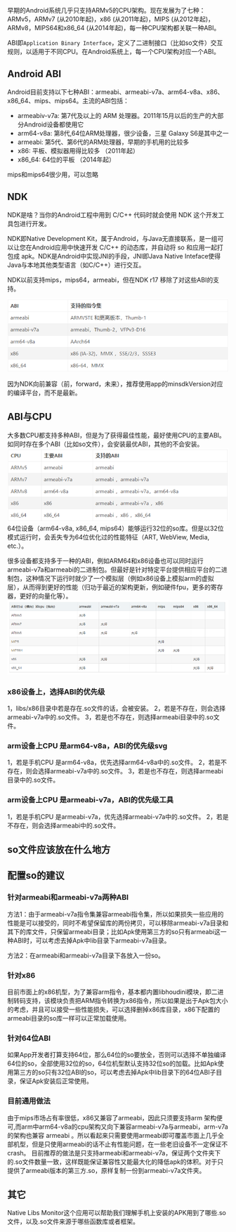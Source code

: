 早期的Android系统几乎只支持ARMv5的CPU架构。现在发展为了七种：ARMv5，ARMv7 (从2010年起)，x86 (从2011年起)，MIPS (从2012年起)，ARMv8，MIPS64和x86_64 (从2014年起)，每一种CPU架构都关联一种ABI。

ABI即``Application Binary Interface``，定义了二进制接口（比如so文件）交互规则，以适用于不同CPU。在Android系统上，每一个CPU架构对应一个ABI。

## Android ABI
Android目前支持以下七种ABI：armeabi、armeabi-v7a、arm64-v8a、x86、x86_64、mips、mips64。主流的ABI包括：
- armeabiv-v7a: 第7代及以上的 ARM 处理器。2011年15月以后的生产的大部分Android设备都使用它
- arm64-v8a: 第8代,64位ARM处理器，很少设备，三星 Galaxy S6是其中之一
- armeabi: 第5代、第6代的ARM处理器，早期的手机用的比较多
- x86: 平板、模拟器用得比较多 （2011年起）
- x86_64: 64位的平板 （2014年起）


mips和mips64很少用，可以忽略

## NDK
NDK是啥？当你的Android工程中用到 C/C++ 代码时就会使用 NDK 这个开发工具包进行开发。

NDK即Native Development Kit，属于Android，与Java无直接联系，是一组可以让您在Android应用中快速开发 C/C++ 的动态库，并自动将 so 和应用一起打包成 apk。NDK是Android中实现JNI的手段，JNI即Java Native Inteface使得Java与本地其他类型语言（如C/C++）进行交互。

NDK以前支持mips，mips64，armeabi，但在NDK r17 移除了对这些ABI的支持。

![](https://raw.githubusercontent.com/iningwei/SelfPictureHost/master/Blog/v2-d4104b649147df48a11da7f91be47569_720w.png)

因为NDK向前兼容（前，forward，未来），推荐使用app的minsdkVersion对应的编译平台，而不是最新。

## ABI与CPU
大多数CPU都支持多种ABI，但是为了获得最佳性能，最好使用CPU的主要ABI。如同时存在多个ABI（比如so文件），会安装最优ABI，其他的不会安装。
![](https://raw.githubusercontent.com/iningwei/SelfPictureHost/master/Blog/v2-947da210f0ee54880431b58761616e3e_720w.png)
64位设备（arm64-v8a, x86_64, mips64）能够运行32位的so库。但是以32位模式运行时，会丢失专为64位优化过的性能特征（ART, WebView, Media, etc.）。

很多设备都支持多于一种的ABI，例如ARM64和x86设备也可以同时运行armeabi-v7a和armeabi的二进制包。但最好是针对特定平台提供相应平台的二进制包，这种情况下运行时就少了一个模拟层（例如x86设备上模拟arm的虚拟层），从而得到更好的性能（归功于最近的架构更新，例如硬件fpu，更多的寄存器，更好的向量化等）。
![](https://raw.githubusercontent.com/iningwei/SelfPictureHost/master/Blog/20220715182916.png)

### x86设备上，选择ABI的优先级
1，libs/x86目录中若是存在.so文件的话，会被安装。
2，若是不存在，则会选择armeabi-v7a中的.so文件。
3，若是也不存在，则选择armeabi目录中的.so文件。

### arm设备上CPU 是arm64-v8a，ABI的优先级svg

1，若是手机CPU 是arm64-v8a，优先选择arm64-v8a中的.so文件。
2，若是不存在，则会选择armeabi-v7a中的.so文件。
3，若是也不存在，则选择armeabi目录中的.so文件。
### arm设备上CPU 是armeabi-v7a，ABI的优先级工具

1，若是手机CPU 是armeabi-v7a，优先选择armeabi-v7a中的.so文件。
2，若是不存在，则会选择armeabi中的.so文件。 

## so文件应该放在什么地方

## 配置so的建议
### 针对armeabi和armeabi-v7a两种ABI
方法1：由于armeabi-v7a指令集兼容armeabi指令集，所以如果损失一些应用的性能是可以接受的，同时不希望保留库的两份拷贝，可以移除armeabi-v7a目录和其下的库文件，只保留armeabi目录；比如Apk使用第三方的so只有armeabi这一种ABI时，可以考虑去掉Apk中lib目录下armeabi-v7a目录。

方法2：在armeabi和armeabi-v7a目录下各放入一份so。

### 针对x86
目前市面上的x86机型，为了兼容arm指令，基本都内置libhoudini模块，即二进制转码支持，该模块负责把ARM指令转换为x86指令，所以如果是出于Apk包大小的考虑，并且可以接受一些性能损失，可以选择删掉x86库目录，x86下配置的armeabi目录的so库一样可以正常加载使用。

### 针对64位ABI
如果App开发者打算支持64位，那么64位的so要放全，否则可以选择不单独编译64位的so，全部使用32位的so，64位机型默认支持32位so的加载。比如Apk使用第三方的so只有32位ABI的so，可以考虑去掉Apk中lib目录下的64位ABI子目录，保证Apk安装后正常使用。

### 目前通用做法
由于mips市场占有率很低，x86又兼容了armeabi，因此只须要支持arm 架构便可,而arm中arm64-v8a的cpu架构又向下兼容armeabi-v7a与armeabi，arm-v7a的架构也兼容 armeabi 。所以看起来只需要使用armeabi即可覆盖市面上几乎全部机型，但是只使用armeabi的话不止有性能问题，在一些老旧设备不一定保证不crash。
目前推荐的做法是只支持armeabi和armeabi-v7a，保证两个文件夹下的.so文件数量一致，这样既能保证兼容性又能最大化的降低apk的体积。对于只提供了armeabi版本的第三方.so，原样复制一份到armeabi-v7a文件夹。


## 其它
Native Libs Monitor这个应用可以帮助我们理解手机上安装的APK用到了哪些.so文件，以及.so文件来源于哪些函数库或者框架。